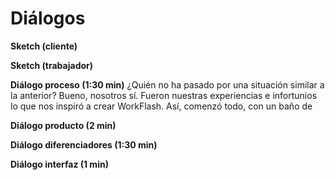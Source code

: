 
<h1>Diálogos</h1>

  **Sketch (cliente)** 

 
  **Sketch (trabajador)** 

 
  **Diálogo proceso (1:30 min)**
  ¿Quién no ha pasado por una situación similar a la anterior? Bueno, nosotros sí. Fueron nuestras experiencias e infortunios lo que nos inspiró a crear WorkFlash. Así, comenzó todo, con un baño de
 
 **Diálogo producto (2 min)** 

 
**Diálogo diferenciadores (1:30 min)** 

 
**Diálogo interfaz (1 min)**

 

<!--stackedit_data:
eyJoaXN0b3J5IjpbMTUxOTQ4NTgwMSwtODI5NzA2OTY4XX0=
-->